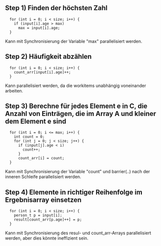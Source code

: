 ## Step 1) Finden der höchsten Zahl 
``` 
  for (int i = 0; i < size; i++) {
    if (input[i].age > max)
      max = input[i].age;
  }
```
Kann mit Synchronisierung der Variable "max" parallelisiert werden.
    

## Step 2) Häufigkeit abzählen
```
  for (int i = 0; i < size; i++) {
    count_arr[input[i].age]++;
  }
```
Kann parallelisiert werden, da die workitems unabhängig voneinander arbeiten.
    

## Step 3) Berechne für jedes Element e in C, die Anzahl von Einträgen, die im Array A und kleiner dem Element e sind
```
  for (int i = 0; i <= max; i++) {
    int count = 0;
    for (int j = 0; j < size; j++) {
      if (input[j].age < i)
        count++;
      }
      count_arr[i] = count;
  }
``` 
Kann mit Synchronisierung der Variable "count" und barrier(..) nach der inneren Schleife parallelisiert werden.
    
    
## Step 4) Elemente in richtiger Reihenfolge im Ergebnisarray einsetzen
```
  for (int i = 0; i < size; i++) {
    person_t p = input[i];
    result[count_arr[p.age]++] = p;
  }
```
Kann mit Synchronisierung des resul- und count_arr-Arrays parallelisiert werden, aber dies könnte ineffizient sein.
